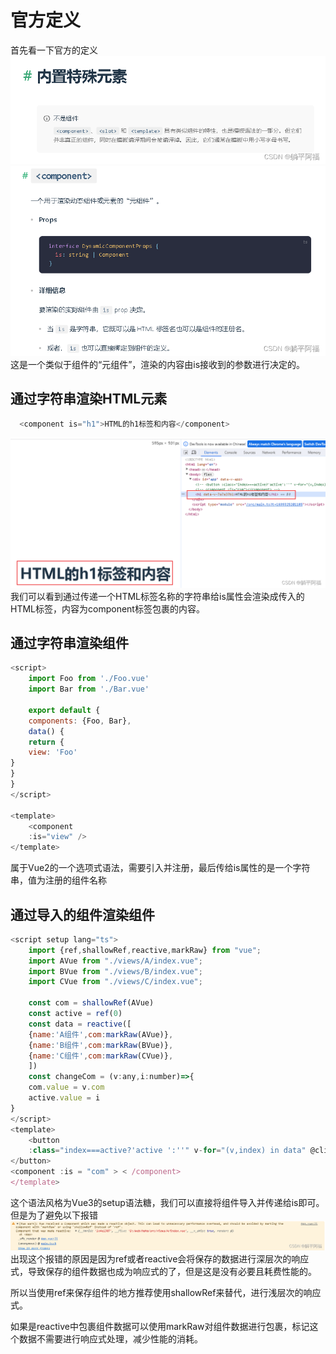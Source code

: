 # 官方定义

首先看一下官方的定义
![1.png](..%2Fpublic%2Fvue%2Fcomponent%2F1.png)
![2.png](..%2Fpublic%2Fvue%2Fcomponent%2F2.png)
这是一个类似于组件的“元组件”，渲染的内容由is接收到的参数进行决定的。

## 通过字符串渲染HTML元素

```javascript
  <component is="h1">HTML的h1标签和内容</component>
```

![3.png](..%2Fpublic%2Fvue%2Fcomponent%2F3.png)
我们可以看到通过传递一个HTML标签名称的字符串给is属性会渲染成传入的HTML标签，内容为component标签包裹的内容。

## 通过字符串渲染组件

```javascript
<script>
    import Foo from './Foo.vue'
    import Bar from './Bar.vue'

    export default {
    components: {Foo, Bar},
    data() {
    return {
    view: 'Foo'
}
}
}
</script>

<template>
    <component
    :is="view" />
</template>
```

属于Vue2的一个选项式语法，需要引入并注册，最后传给is属性的是一个字符串，值为注册的组件名称

## 通过导入的组件渲染组件

```javascript
<script setup lang="ts">
    import {ref,shallowRef,reactive,markRaw} from "vue";
    import AVue from "./views/A/index.vue";
    import BVue from "./views/B/index.vue";
    import CVue from "./views/C/index.vue";

    const com = shallowRef(AVue)
    const active = ref(0)
    const data = reactive([
    {name:'A组件',com:markRaw(AVue)},
    {name:'B组件',com:markRaw(BVue)},
    {name:'C组件',com:markRaw(CVue)},
    ])
    const changeCom = (v:any,i:number)=>{
    com.value = v.com
    active.value = i
}
</script>
<template>
    <button
    :class="index===active?'active ':''" v-for="(v,index) in data" @click="changeCom(v,index)">{{ v.name }}
</button>
<component :is = "com" > < /component>
</template> 
```

这个语法风格为Vue3的setup语法糖，我们可以直接将组件导入并传递给is即可。但是为了避免以下报错
![4.png](..%2Fpublic%2Fvue%2Fcomponent%2F4.png)
出现这个报错的原因是因为ref或者reactive会将保存的数据进行深层次的响应式，导致保存的组件数据也成为响应式的了，但是这是没有必要且耗费性能的。

所以当使用ref来保存组件的地方推荐使用shallowRef来替代，进行浅层次的响应式。

如果是reactive中包裹组件数据可以使用markRaw对组件数据进行包裹，标记这个数据不需要进行响应式处理，减少性能的消耗。
